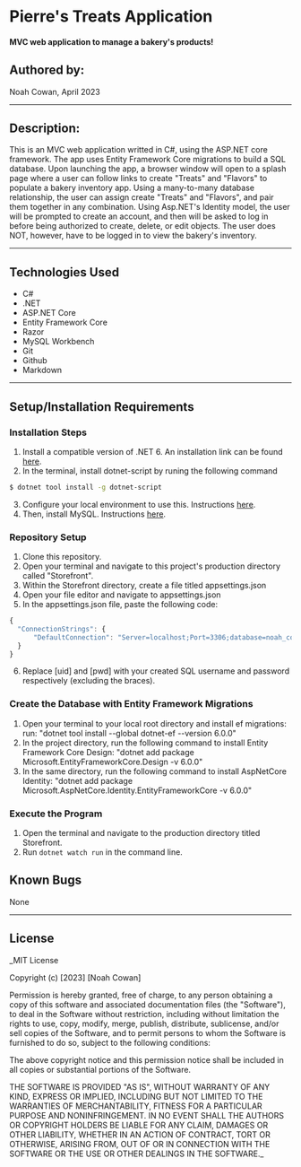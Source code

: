 # Pierre's Treats Application 

#### MVC web application to manage a bakery's products!

## Authored by: 

Noah Cowan, April 2023

***

## Description:

This is an MVC web application writted in C#, using the ASP.NET core framework. The app uses Entity Framework Core migrations to build a SQL database. Upon launching the app, a browser window will open to a splash page where a user can follow links to create "Treats" and "Flavors" to populate a bakery inventory app. Using a many-to-many database relationship, the user can assign create "Treats" and "Flavors", and pair them together in any combination. Using Asp.NET's Identity model, the user will be prompted to create an account, and then will be asked to log in before being authorized to create, delete, or edit objects. The user does NOT, however, have to be logged in to view the bakery's inventory. 
***

## Technologies Used

- C#
- .NET
- ASP.NET Core
- Entity Framework Core
- Razor
- MySQL Workbench
- Git
- Github
- Markdown
***

## Setup/Installation Requirements

### Installation Steps
1. Install a compatible version of .NET 6. An installation link can be found [here](https://dotnet.microsoft.com/en-us/download/dotnet/6.0).
2. In the terminal, install dotnet-script by runing the following command
```bash
$ dotnet tool install -g dotnet-script
```
3. Configure your local environment to use this. Instructions [here](https://www.learnhowtoprogram.com/c-and-net/getting-started-with-c/installing-dotnet-script).
4. Then, install MySQL. Instructions [here](https://www.learnhowtoprogram.com/c-and-net/getting-started-with-c/installing-and-configuring-mysql).

### Repository Setup
1. Clone this repository.
2. Open your terminal and navigate to this project's production directory called "Storefront".
3. Within the Storefront directory, create a file titled appsettings.json
4. Open your file editor and navigate to appsettings.json
5. In the appsettings.json file, paste the following code:
```javascript
{
  "ConnectionStrings": {
      "DefaultConnection": "Server=localhost;Port=3306;database=noah_cowan;uid=[uid];pwd=[pwd];"
  }
}
```
6. Replace [uid] and [pwd] with your created SQL username and password respectively (excluding the braces).

### Create the Database with Entity Framework Migrations
1. Open your terminal to your local root directory and install ef migrations: 
  run: "dotnet tool install --global dotnet-ef --version 6.0.0"
2. In the project directory, run the following command to install Entity Framework Core Design:
  "dotnet add package Microsoft.EntityFrameworkCore.Design -v 6.0.0"
3. In the same directory, run the following command to install AspNetCore Identity:
  "dotnet add package Microsoft.AspNetCore.Identity.EntityFrameworkCore -v 6.0.0"

### Execute the Program
1. Open the terminal and navigate to the production directory titled Storefront.
2. Run `dotnet watch run` in the command line.

## Known Bugs
None
***

## License

_MIT License

Copyright (c) [2023] [Noah Cowan]

Permission is hereby granted, free of charge, to any person obtaining a copy of this software and associated documentation files (the "Software"), to deal in the Software without restriction, including without limitation the rights to use, copy, modify, merge, publish, distribute, sublicense, and/or sell
copies of the Software, and to permit persons to whom the Software is furnished to do so, subject to the following conditions:

The above copyright notice and this permission notice shall be included in all copies or substantial portions of the Software.

THE SOFTWARE IS PROVIDED "AS IS", WITHOUT WARRANTY OF ANY KIND, EXPRESS OR IMPLIED, INCLUDING BUT NOT LIMITED TO THE WARRANTIES OF MERCHANTABILITY, FITNESS FOR A PARTICULAR PURPOSE AND NONINFRINGEMENT. IN NO EVENT SHALL THE AUTHORS OR COPYRIGHT HOLDERS BE LIABLE FOR ANY CLAIM, DAMAGES OR OTHER
LIABILITY, WHETHER IN AN ACTION OF CONTRACT, TORT OR OTHERWISE, ARISING FROM, OUT OF OR IN CONNECTION WITH THE SOFTWARE OR THE USE OR OTHER DEALINGS IN THE SOFTWARE._